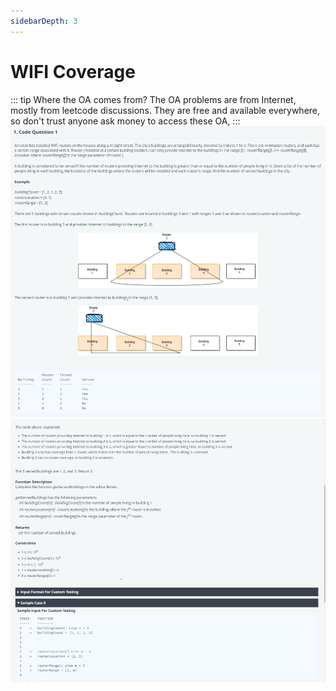 ```yaml
---
sidebarDepth: 3
---
```

# WIFI Coverage

::: tip Where the OA comes from?
The OA problems are from Internet, mostly from leetcode discussions. They are free and available everywhere, so don't trust anyone ask money to access these OA,
:::
![image1](./img/wifi-coverage-1.png)
![image1](./img/wifi-coverage-2.png)